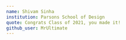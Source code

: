 ```yaml
---
name: Shivam Sinha
institution: Parsons School of Design
quote: Congrats Class of 2021, you made it!
github_user: MrUltimate
---
```

